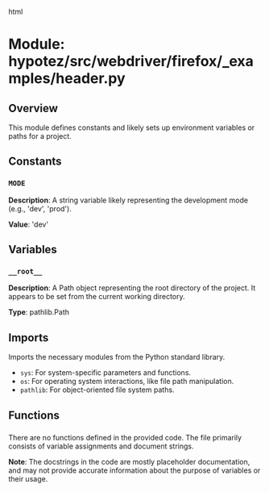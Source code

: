 html
<h1>Module: hypotez/src/webdriver/firefox/_examples/header.py</h1>

<h2>Overview</h2>
<p>This module defines constants and likely sets up environment variables or paths for a project.</p>

<h2>Constants</h2>

<h3><code>MODE</code></h3>

<p><strong>Description</strong>: A string variable likely representing the development mode (e.g., 'dev', 'prod').</p>

<p><strong>Value</strong>: 'dev'</p>

<h2>Variables</h2>

<h3><code>__root__</code></h3>

<p><strong>Description</strong>: A Path object representing the root directory of the project. It appears to be set from the current working directory.</p>

<p><strong>Type</strong>: pathlib.Path</p>


<h2>Imports</h2>
<p>Imports the necessary modules from the Python standard library.</p>

<ul>
<li><code>sys</code>: For system-specific parameters and functions.</li>
<li><code>os</code>: For operating system interactions, like file path manipulation.</li>
<li><code>pathlib</code>: For object-oriented file system paths.</li>
</ul>

<h2>Functions</h2>

<h3><code><function not defined></code></h3>
<p>There are no functions defined in the provided code. The file primarily consists of variable assignments and document strings.</p>

<p><strong>Note</strong>: The docstrings in the code are mostly placeholder documentation, and may not provide accurate information about the purpose of variables or their usage.</p>